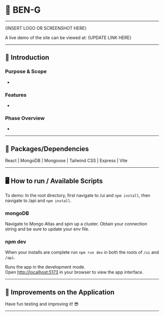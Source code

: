
# 👾 BEN-G
---

{INSERT LOGO OR SCREENSHOT HERE}


A live demo of the site can be viewed at: {UPDATE LINK HERE}

---


## 👋  Introduction


### Purpose & Scope
- 

### Features
-

### Phase Overview
- 


---


## 💪  Packages/Dependencies

React | MongoDB | Mongoose | Tailwind CSS | Express | Vite

---


## 🖥  How to run / Available Scripts

To demo: In the root directory, first navigate to /ui and `npm install`, then navigate to /api and `npm install`. 

### mongoDB
Navigate to Mongo Atlas and spin up a cluster. Obtain your connection string and be sure to update your env file.

### npm dev
When your installs are complete run `npm run dev` in both the roots of `/ui` and `/api`. 

Runs the app in the development mode.\
Open [http://localhost:5173](http://localhost:5173) in your browser to view the app interface.



---


## 🔨  Improvements on the Application


Have fun testing and improving it! 😎

---

 
 


